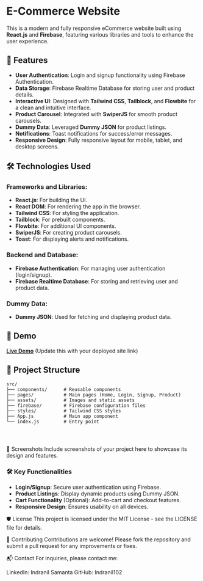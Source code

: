 # E-Commerce Website

This is a modern and fully responsive eCommerce website built using **React.js** and **Firebase**, featuring various libraries and tools to enhance the user experience.

## 🚀 Features

- **User Authentication**: Login and signup functionality using Firebase Authentication.
- **Data Storage**: Firebase Realtime Database for storing user and product details.
- **Interactive UI**: Designed with **Tailwind CSS**, **Tailblock**, and **Flowbite** for a clean and intuitive interface.
- **Product Carousel**: Integrated with **SwiperJS** for smooth product carousels.
- **Dummy Data**: Leveraged **Dummy JSON** for product listings.
- **Notifications**: Toast notifications for success/error messages.
- **Responsive Design**: Fully responsive layout for mobile, tablet, and desktop screens.

## 🛠️ Technologies Used

### Frameworks and Libraries:
- **React.js**: For building the UI.
- **React DOM**: For rendering the app in the browser.
- **Tailwind CSS**: For styling the application.
- **Tailblock**: For prebuilt components.
- **Flowbite**: For additional UI components.
- **SwiperJS**: For creating product carousels.
- **Toast**: For displaying alerts and notifications.

### Backend and Database:
- **Firebase Authentication**: For managing user authentication (login/signup).
- **Firebase Realtime Database**: For storing and retrieving user and product data.

### Dummy Data:
- **Dummy JSON**: Used for fetching and displaying product data.

## 🌟 Demo

**[Live Demo](#)** (Update this with your deployed site link)

## 📂 Project Structure

```plaintext
src/
├── components/      # Reusable components
├── pages/           # Main pages (Home, Login, Signup, Product)
├── assets/          # Images and static assets
├── firebase/        # Firebase configuration files
├── styles/          # Tailwind CSS styles
├── App.js           # Main app component
└── index.js         # Entry point




```


📸 Screenshots
Include screenshots of your project here to showcase its design and features.

### 🛠️ Key Functionalities  
- **Login/Signup**: Secure user authentication using Firebase.  
- **Product Listings**: Display dynamic products using Dummy JSON.  
- **Cart Functionality** (Optional): Add-to-cart and checkout features.  
- **Responsive Design**: Ensures usability on all devices.  



🛡️ License
This project is licensed under the MIT License - see the LICENSE file for details.

🤝 Contributing
Contributions are welcome! Please fork the repository and submit a pull request for any improvements or fixes.

📬 Contact
For inquiries, please contact me:

LinkedIn: Indranil Samanta
GitHub: Indranil102

